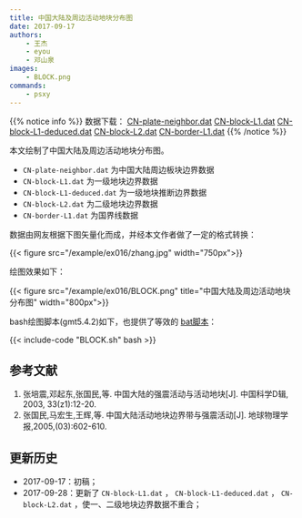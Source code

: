 ```yaml
---
title: 中国大陆及周边活动地块分布图
date: 2017-09-17
authors:
    - 王杰
    - eyou
    - 邓山泉
images:
    - BLOCK.png
commands:
    - psxy
---
```


{{% notice info %}}
数据下载： [CN-plate-neighbor.dat](/example/ex016/CN-plate-neighbor.dat)
[CN-block-L1.dat](/datas/CN-block-L1.dat)
[CN-block-L1-deduced.dat](/datas/CN-block-L1-deduced.dat)
[CN-block-L2.dat](/datas/CN-block-L2.dat)
[CN-border-L1.dat](/datas/CN-border-L1.dat)
{{% /notice %}}

本文绘制了中国大陆及周边活动地块分布图。

- `CN-plate-neighbor.dat` 为中国大陆周边板块边界数据
- `CN-block-L1.dat` 为一级地块边界数据
- `CN-block-L1-deduced.dat` 为一级地块推断边界数据
- `CN-block-L2.dat` 为二级地块边界数据
- `CN-border-L1.dat` 为国界线数据

数据由网友根据下图矢量化而成，并经本文作者做了一定的格式转换：

{{< figure src="/example/ex016/zhang.jpg" width="750px">}}

绘图效果如下：

{{< figure src="/example/ex016/BLOCK.png" title="中国大陆及周边活动地块分布图" width="800px">}}

bash绘图脚本(gmt5.4.2)如下，也提供了等效的 [bat脚本](/example/ex016/BLOCK.bat)：

{{< include-code "BLOCK.sh" bash >}}

## 参考文献

1. 张培震,邓起东,张国民,等. 中国大陆的强震活动与活动地块[J]. 中国科学D辑, 2003, 33(z1):12-20.
2. 张国民,马宏生,王辉,等. 中国大陆活动地块边界带与强震活动[J]. 地球物理学报,2005,(03):602-610.

## 更新历史

- 2017-09-17：初稿；
- 2017-09-28：更新了 `CN-block-L1.dat` ， `CN-block-L1-deduced.dat` ， `CN-block-L2.dat` ，使一、二级地块边界数据不重合；
